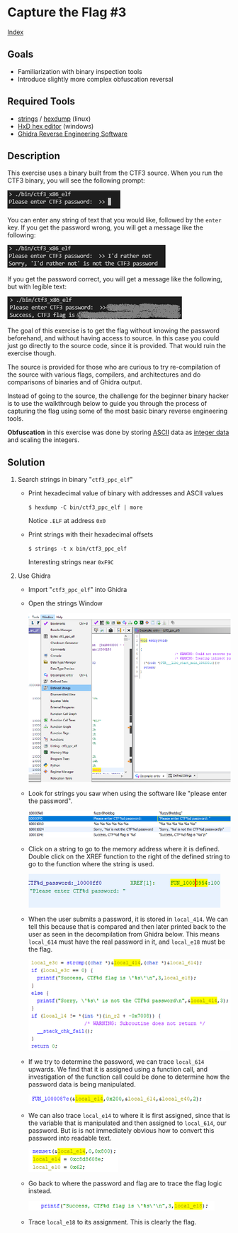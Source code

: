 # Capture the Flag #3 #

[Index](../../README.md)
## Goals ##
- Familiarization with binary inspection tools
- Introduce slightly more complex obfuscation reversal

## Required Tools ##
- [strings](https://linux.die.net/man/1/strings) / [hexdump](https://linux.die.net/man/1/hexdump) (linux)
- [HxD hex editor](https://mh-nexus.de/en/hxd/) (windows)
- [Ghidra Reverse Engineering Software](https://ghidra-sre.org/)

## Description ##
This exercise uses a binary built from the CTF3 source. When you run the CTF3 binary, you will see the following prompt:

![ctf3 prompt](readme_files/ctf3_prompt.png)

You can enter any string of text that you would like, followed by the `enter` key. If you get the password wrong, you will get a message like the following:

![ctf3 wrong password](readme_files/ctf3_wrong_password.png)

If you get the password correct, you will get a message like the following, but with legible text:

![ctf3 correct password](readme_files/ctf3_correct_password.png) 

The goal of this exercise is to get the flag without knowing the password beforehand, and without having access to source. In this case you could just go directly to the source code, since it is provided. That would ruin the exercise though. 

The source is provided for those who are curious to try re-compilation of the source with various flags, compilers, and architectures and do comparisons of binaries and of Ghidra output. 

Instead of going to the source, the challenge for the beginner binary hacker is to use the walkthrough below to guide you through the process of capturing the flag using some of the most basic binary reverse engineering tools.

**Obfuscation** in this exercise was done by storing [ASCII](https://en.wikipedia.org/wiki/ASCII) data as [integer data](https://en.wikipedia.org/wiki/C_data_types) and scaling the integers.

## Solution ##
1. Search strings in binary "`ctf3_ppc_elf`"
    - Print hexadecimal value of binary with addresses and ASCII values

        `$ hexdump -C bin/ctf3_ppc_elf | more`

        Notice `.ELF` at address `0x0`

    - Print strings with their hexadecimal offsets
        
        `$ strings -t x bin/ctf3_ppc_elf`
        
        Interesting strings near `0xF9C`

2. Use Ghidra

    - Import "`ctf3_ppc_elf`" into Ghidra

    - Open the strings Window

        ![ghidra strings window](readme_files/ghidra_strings.png)

    - Look for strings you saw when using the software like "please enter the password".

        ![ghidra strings](readme_files/ghidra_suspicious_strings.png)

    - Click on a string to go to the memory address where it is defined. Double click on the XREF function to the right of the defined string to go to the function where the string is used.

        ![find the function](readme_files/ghidra_find_function.png)

    - When the user submits a password, it is stored in `local_414`. We can tell this because that is compared and then later printed back to the user as seen in the decompilation from Ghidra below. This means `local_614` must have the real password in it, and `local_e18` must be the flag.

        ![password logic](readme_files/ghidra_password_logic.png)

    - If we try to determine the password, we can trace `local_614` upwards. We find that it is assigned using a function call, and investigation of the function call could be done to determine how the password data is being manipulated.

        ![password assignment](readme_files/ghidra_password_assignment.png)

    - We can also trace `local_e14` to where it is first assigned, since that is the variable that is manipulated and then assigned to `local_614`, our password. But is is not immediately obvious how to convert this password into readable text.

        ![password bytes](readme_files/ghidra_password_bytes.png)

    - Go back to where the password and flag are to trace the flag logic instead. 

        ![flag variable](readme_files/ghidra_flag_variable.png)

    - Trace `local_e18` to its assignment. This is clearly the flag.